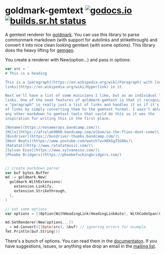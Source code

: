 # goldmark-gemtext [![godocs.io](https://godocs.io/git.sr.ht/~kota/goldmark-gemtext?status.svg)](https://godocs.io/git.sr.ht/~kota/goldmark-gemtext) [![builds.sr.ht status](https://builds.sr.ht/~kota/goldmark-gemtext.svg)](https://builds.sr.ht/~kota/goldmark-gemtext)

A gemtext renderer for [goldmark](https://github.com/yuin/goldmark). You can use
this library to parse commonmark markdown (with support for autolinks and
strikethrough) and convert it into nice clean looking gemtext (with some
options). This library does the heavy lifting for
[gemgen](https://git.sr.ht/~kota/gemgen).

You create a renderer with New(option...) and pass in options:
```go
var src = `
# This is a heading

This is a [paragraph](https://en.wikipedia.org/wiki/Paragraph) with [some
links](https://en.wikipedia.org/wiki/Hyperlink) in it.

Next we'll have a list of some musicians I like, but as an individual list of
links. One of the neat features of goldmark-gemtext is that it recognizes when
a "paragraph" is really just a list of links and handles it as if it's a list
of links by simply converting them to the gemtext format. I wasn't able to find
any other markdown to gemtext tools that could do this so it was the
inspiration for writing this in the first place.

[Noname](https://nonameraps.bandcamp.com/)\
[Milo](https://afrolab9000.bandcamp.com/album/so-the-flies-dont-come)\
[Busdriver](https://busdriver-thumbs.bandcamp.com/)\
[Neat Beats](https://www.youtube.com/watch?v=X6kGg31G0As)\
[Ratatat](http://www.ratatatmusic.com/)\
[Sylvan Esso](https://www.sylvanesso.com/)\
[Phoebe Bridgers](https://phoebefuckingbridgers.com/)
`

// create markdown parser
var buf bytes.Buffer
md := goldmark.New(
  goldmark.WithExtensions(
    extension.Linkify,
    extension.Strikethrough,
  ),
)

// set some options
var options = []Option{WithHeadingLink(HeadingLinkAuto), WithCodeSpan(CodeSpanMarkdown)}

md.SetRenderer(New(options...))
_ = md.Convert([]byte(src), &buf) // ignoring errors for example
fmt.Println(buf.String())
```

There's a bunch of options. You can read them in the
[documentaton](https://godocs.io/git.sr.ht/~kota/goldmark-gemtext). If you have
suggestions, issues, or anything else drop an email in the [mailing
list](https://lists.sr.ht/~kota/gemgen).

